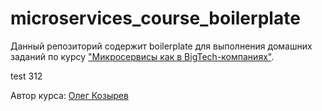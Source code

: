 # microservices_course_boilerplate

Данный репозиторий содержит boilerplate для выполнения домашних заданий по курсу ["Микросервисы как в BigTech-компаниях"](https://olezhek28.courses/).

test    312

Автор курса: [Олег Козырев](https://www.linkedin.com/in/olezhek28/)

